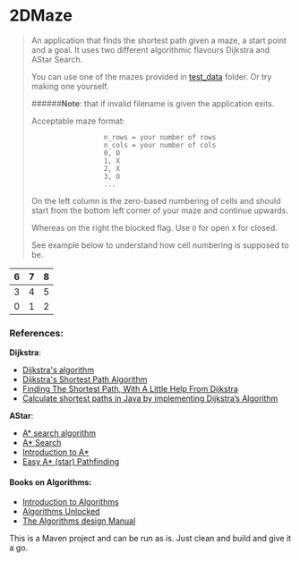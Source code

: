 # 2DMaze

>An application that finds the shortest path given a maze, a start point and a goal. 
>It uses two different algorithmic flavours Dijkstra and AStar Search.
>
>You can use one of the mazes provided in [test_data](https://github.com/jethronap/2DMaze/tree/master/src/test_data) folder. Or try making one yourself.
>
>######**Note**: that if invalid filename is given the application exits.
>
>Acceptable maze format:
>
>                       n_rows = your number of rows
>                       n_cols = your number of cols
>                       0, O
>                       1, X
>                       2, X
>                       3, O
>                       ...
>
>On the left column is the zero-based numbering of cells and should start from the bottom left corner of your maze and continue upwards.
>
>Whereas on the right the blocked flag. Use `O` for open `X` for closed.
>
>See example below to understand how cell numbering is supposed to be.
>
| 6 | 7 | 8 |
|---|:-:|:-:|
| 3 | 4 | 5 |
| 0 | 1 | 2 |


### References:

**Dijkstra**:
* [Dijkstra's algorithm](https://en.wikipedia.org/wiki/Dijkstra%27s_algorithm)
* [Dijkstra's Shortest Path Algorithm](https://brilliant.org/wiki/dijkstras-short-path-finder/)
* [Finding The Shortest Path, With A Little Help From Dijkstra](https://medium.com/basecs/finding-the-shortest-path-with-a-little-help-from-dijkstra-613149fbdc8e)
* [Calculate shortest paths in Java by implementing Dijkstra’s Algorithm](https://medium.com/@ssaurel/calculate-shortest-paths-in-java-by-implementing-dijkstras-algorithm-5c1db06b6541)

**AStar**:
* [A* search algorithm](https://en.wikipedia.org/wiki/A*_search_algorithm)
* [A* Search](https://brilliant.org/wiki/a-star-search/)
* [Introduction to A*](http://theory.stanford.edu/~amitp/GameProgramming/AStarComparison.html)
* [Easy A* (star) Pathfinding](https://medium.com/@nicholas.w.swift/easy-a-star-pathfinding-7e6689c7f7b2)

#### Books on Algorithms:
* [Introduction to Algorithms](https://en.wikipedia.org/wiki/Introduction_to_Algorithms)
* [Algorithms Unlocked](https://en.wikipedia.org/wiki/Algorithms_Unlocked)
* [The Algorithms design Manual](http://algorist.com)

This is a Maven project and can be run as is. Just clean and build and give it a go.